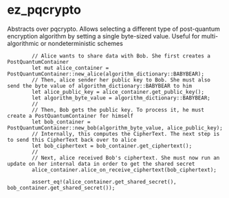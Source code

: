 # ez_pqcrypto
Abstracts over pqcrypto. Allows selecting a different type of post-quantum encryption algorithm by setting a single byte-sized value. Useful for multi-algorithmic or nondeterministic schemes

```
        // Alice wants to share data with Bob. She first creates a PostQuantumContainer
        let mut alice_container = PostQuantumContainer::new_alice(algorithm_dictionary::BABYBEAR);
        // Then, alice sender her public key to Bob. She must also send the byte value of algorithm_dictionary::BABYBEAR to him
        let alice_public_key = alice_container.get_public_key();
        let algorithm_byte_value = algorithm_dictionary::BABYBEAR;
        //
        // Then, Bob gets the public key. To process it, he must create a PostQuantumContainer for himself
        let bob_container = PostQuantumContainer::new_bob(algorithm_byte_value, alice_public_key);
        // Internally, this computes the CipherText. The next step is to send this CipherText back over to alice
        let bob_ciphertext = bob_container.get_ciphertext();
        //
        // Next, alice received Bob's ciphertext. She must now run an update on her internal data in order to get the shared secret
        alice_container.alice_on_receive_ciphertext(bob_ciphertext);

        assert_eq!(alice_container.get_shared_secret(), bob_container.get_shared_secret());
```